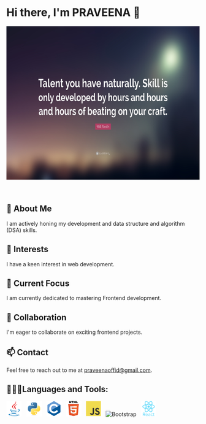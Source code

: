 <h1> Hi there, I'm PRAVEENA 🤗 </h1>
<p align="center"><img src="./Quotefancy-24625-3840x2160.jpg" height="400"  ></p>

<br>

## 👋 About Me
I am actively honing my development and data structure and algorithm (DSA) skills.

## 👀 Interests
I have a keen interest in web development.

## 🌱 Current Focus
I am currently dedicated to mastering Frontend development.

## 💞️ Collaboration
I'm eager to collaborate on exciting frontend projects.

## 📫 Contact
Feel free to reach out to me at [praveenaoffid@gmail.com](mailto:praveenaoffid@gmail.com).


## 👨🏻‍💻Languages and Tools:

<p align="left">
  <img src="https://raw.githubusercontent.com/devicons/devicon/master/icons/java/java-original.svg" alt="Java" width="40" height="40">&nbsp;&nbsp;
  <img src="https://raw.githubusercontent.com/devicons/devicon/master/icons/python/python-original.svg" alt="Python" width="40" height="40">&nbsp;&nbsp;
  <img src="https://raw.githubusercontent.com/devicons/devicon/master/icons/c/c-original.svg" alt="C" width="40" height="40">&nbsp;&nbsp;
  <img src="https://raw.githubusercontent.com/devicons/devicon/master/icons/html5/html5-original-wordmark.svg" alt="HTML5" width="40" height="40">&nbsp;&nbsp;
  <img src="https://raw.githubusercontent.com/devicons/devicon/master/icons/javascript/javascript-original.svg" alt="JavaScript" width="40" height="40">&nbsp;&nbsp;
  <img src="https://img.icons8.com/color/bootstrap.png" alt="Bootstrap" width="40" height="40">&nbsp;&nbsp;
  <img src="https://raw.githubusercontent.com/devicons/devicon/master/icons/react/react-original-wordmark.svg" alt="React" width="40" height="40">
</p>

